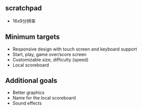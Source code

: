 ## scratchpad
- 16x9分辨率

## Minimum targets
- Responsive design with touch screen and keyboard support
- Start, play, game over/score screen
- Customizable size, difficulty (speed)
- Local scoreboard

## Additional goals
- Better graphics
- Name for the local scoreboard
- Sound effects


